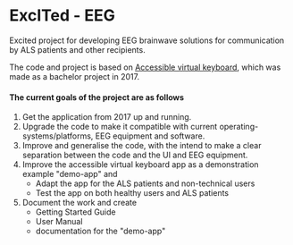 # ExcITed - EEG
Excited project for developing EEG brainwave solutions for communication by ALS patients and other recipients.

The code and project is based on [Accessible virtual keyboard](https://github.com/accessible-virtual-keyboard), which was made as a
bachelor project in 2017.

#### The current goals of the project are as follows
1. Get the application from 2017 up and running.
2. Upgrade the code to make it compatible with current operating-systems/platforms, EEG equipment and software.
3. Improve and generalise the code, with the intend to make a clear separation between the code and the UI and EEG equipment.  
4. Improve the accessible virtual keyboard app as a demonstration example "demo-app" and 
    - Adapt the app for the ALS patients and non-technical users
    - Test the app on both healthy users and ALS patients
5. Document the work and create
    - Getting Started Guide
    - User Manual
    - documentation for the "demo-app"
